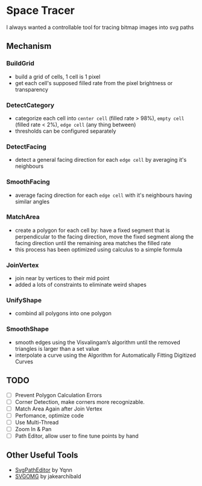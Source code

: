# Space Tracer

I always wanted a controllable tool for tracing bitmap images into svg paths

## Mechanism

### BuildGrid

- build a grid of cells, 1 cell is 1 pixel
- get each cell's supposed filled rate from the pixel brightness or transparency

### DetectCategory

- categorize each cell into `center cell` (filled rate > 98%), `empty cell` (filled rate < 2%), `edge cell` (any thing between)
- thresholds can be configured separately

### DetectFacing

- detect a general facing direction for each `edge cell` by averaging it's neighbours

### SmoothFacing

- average facing direction for each `edge cell` with it's neighbours having similar angles

### MatchArea

- create a polygon for each cell by: have a fixed segment that is perpendicular to the facing direction, move the fixed segment along the facing direction until the remaining area matches the filled rate
- this process has been optimized using calculus to a simple formula

### JoinVertex

- join near by vertices to their mid point
- added a lots of constraints to eliminate weird shapes

### UnifyShape

- combind all polygons into one polygon

### SmoothShape

- smooth edges using the Visvalingam’s algorithm until the removed triangles is larger than a set value
- interpolate a curve using the Algorithm for Automatically Fitting Digitized Curves

## TODO

- [ ] Prevent Polygon Calculation Errors
- [ ] Corner Detection, make corners more recognizable.
- [ ] Match Area Again after Join Vertex
- [ ] Perfomance, optimize code
- [ ] Use Multi-Thread
- [ ] Zoom In & Pan
- [ ] Path Editor, allow user to fine tune points by hand

## Other Useful Tools

- [SvgPathEditor](https://yqnn.github.io/svg-path-editor/) by Yqnn
- [SVGOMG](https://jakearchibald.github.io/svgomg/) by jakearchibald
